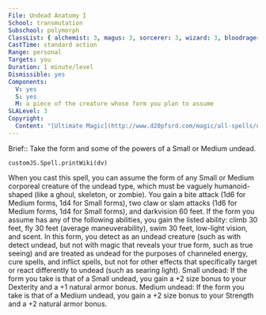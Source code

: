 ```yaml
---
File: Undead Anatomy I
School: transmutation
Subschool: polymorph
ClassList: { alchemist: 3, magus: 3, sorcerer: 3, wizard: 3, bloodrager: 3, spiritualist: 3 }
CastTime: standard action
Range: personal
Targets: you
Duration: 1 minute/level
Dismissible: yes
Components:
  V: yes
  S: yes
  M: a piece of the creature whose form you plan to assume
SLALevel: 3
Copyright:
  Content: "[Ultimate Magic](http://www.d20pfsrd.com/magic/all-spells/u/undead-anatomy-i)"
---
```

Brief:: Take the form and some of the powers of a Small or Medium undead.

```dataviewjs
customJS.Spell.printWiki(dv)
```

When you cast this spell, you can assume the form of any Small or Medium corporeal creature of the undead type, which must be vaguely humanoid-shaped (like a ghoul, skeleton, or zombie). You gain a bite attack (1d6 for Medium forms, 1d4 for Small forms), two claw or slam attacks (1d6 for Medium forms, 1d4 for Small forms), and darkvision 60 feet. If the form you assume has any of the following abilities, you gain the listed ability: climb 30 feet, fly 30 feet (average maneuverability), swim 30 feet, low-light vision, and scent.  In this form, you detect as an undead creature (such as with detect undead, but not with magic that reveals your true form, such as true seeing) and are treated as undead for the purposes of channeled energy, cure spells, and inflict spells, but not for other effects that specifically target or react differently to undead (such as searing light).  Small undead: If the form you take is that of a Small undead, you gain a +2 size bonus to your Dexterity and a +1 natural armor bonus.  Medium undead: If the form you take is that of a Medium undead, you gain a +2 size bonus to your Strength and a +2 natural armor bonus.
